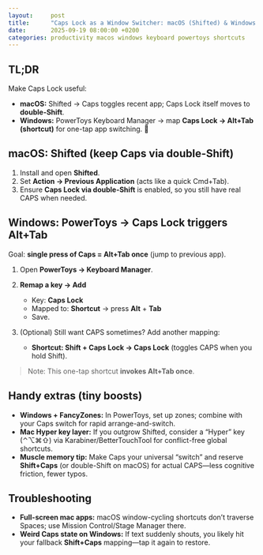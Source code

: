 ```yaml
---
layout:     post
title:      "Caps Lock as a Window Switcher: macOS (Shifted) & Windows (PowerToys)"
date:       2025-09-19 08:00:00 +0200
categories: productivity macos windows keyboard powertoys shortcuts
---
```


## TL;DR

Make Caps Lock useful:

* **macOS:** Shifted → Caps toggles recent app; Caps Lock itself moves to **double-Shift**.
* **Windows:** PowerToys Keyboard Manager → map **Caps Lock → Alt+Tab (shortcut)** for one-tap app switching. 🎯

## macOS: Shifted (keep Caps via double-Shift)

1. Install and open **Shifted**.
2. Set **Action → Previous Application** (acts like a quick Cmd+Tab).
3. Ensure **Caps Lock via double-Shift** is enabled, so you still have real CAPS when needed.

## Windows: PowerToys → Caps Lock triggers Alt+Tab

Goal: **single press of Caps = Alt+Tab once** (jump to previous app).

1. Open **PowerToys → Keyboard Manager**.
2. **Remap a key → Add**

   * Key: **Caps Lock**
   * Mapped to: **Shortcut** → press **Alt** + **Tab**
   * Save.
3. (Optional) Still want CAPS sometimes? Add another mapping:

   * **Shortcut: Shift + Caps Lock → Caps Lock** (toggles CAPS when you hold Shift).

> Note: This one-tap shortcut **invokes Alt+Tab once**.

## Handy extras (tiny boosts)

* **Windows + FancyZones:** In PowerToys, set up zones; combine with your Caps switch for rapid arrange-and-switch.
* **Mac Hyper key layer:** If you outgrow Shifted, consider a “Hyper” key (⌃⌥⌘⇧) via Karabiner/BetterTouchTool for conflict-free global shortcuts.
* **Muscle memory tip:** Make Caps your universal “switch” and reserve **Shift+Caps** (or double-Shift on macOS) for actual CAPS—less cognitive friction, fewer typos.

## Troubleshooting

* **Full-screen mac apps:** macOS window-cycling shortcuts don’t traverse Spaces; use Mission Control/Stage Manager there.
* **Weird Caps state on Windows:** If text suddenly shouts, you likely hit your fallback **Shift+Caps** mapping—tap it again to restore.
